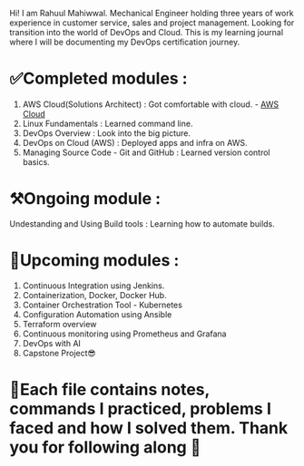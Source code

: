 Hi! I am Rahuul Mahiwwal. Mechanical Engineer holding three years of work experience in customer service, sales and project management. Looking for transition into the world of DevOps and Cloud. 
This is my learning journal where I will be documenting my DevOps certification journey. 

# ✅Completed modules : 
1. AWS Cloud(Solutions Architect) : Got comfortable with cloud. - [AWS Cloud](./files/AWS%20Cloud)
2. Linux Fundamentals : Learned command line.
3. DevOps Overview : Look into the big picture.
4. DevOps on Cloud (AWS) : Deployed apps and infra on AWS.
5. Managing Source Code - Git and GitHub : Learned version control basics.

# ⚒️Ongoing module :
Undestanding and Using Build tools : Learning how to automate builds.

# 🎯Upcoming modules :
1. Continuous Integration using Jenkins.
2. Containerization, Docker, Docker Hub.
3. Container Orchestration Tool - Kubernetes
4. Configuration Automation using Ansible
5. Terraform overview
6. Continuous monitoring using Prometheus and Grafana
7. DevOps with AI
8. Capstone Project😎


# 🌱Each file contains notes, commands I practiced, problems I faced and how I solved them. Thank you for following along 🚀

